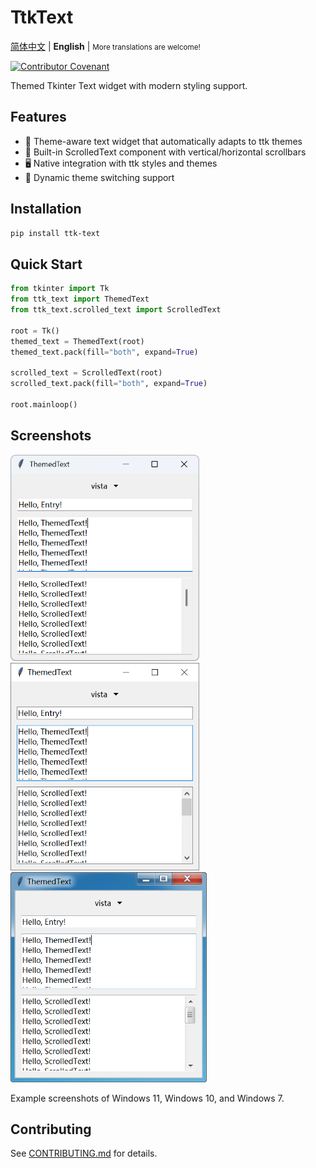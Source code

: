 # TtkText

[简体中文](./README_zh.md) |
**English** |
<small>More translations are welcome!</small>

[![Contributor Covenant](https://img.shields.io/badge/Contributor%20Covenant-2.1-4baaaa.svg)](./CODE_OF_CONDUCT.md)

Themed Tkinter Text widget with modern styling support.

## Features

- 🎨 Theme-aware text widget that automatically adapts to ttk themes
- 📜 Built-in ScrolledText component with vertical/horizontal scrollbars
- 🖥️ Native integration with ttk styles and themes
- 🔄 Dynamic theme switching support

## Installation

```bash
pip install ttk-text
```

## Quick Start

```python
from tkinter import Tk
from ttk_text import ThemedText
from ttk_text.scrolled_text import ScrolledText

root = Tk()
themed_text = ThemedText(root)
themed_text.pack(fill="both", expand=True)

scrolled_text = ScrolledText(root)
scrolled_text.pack(fill="both", expand=True)

root.mainloop()
```

## Screenshots

<div>
<img src="./doc/images/screenshots/windows11.webp" alt="Windows 11" width="302">
<img src="./doc/images/screenshots/windows10.webp" alt="Windows 10" width="302">
<img src="./doc/images/screenshots/windows7.webp" alt="Windows 7" width="314">
</div>

Example screenshots of Windows 11, Windows 10, and Windows 7.

## Contributing

See [CONTRIBUTING.md](./CONTRIBUTING.md) for details.

